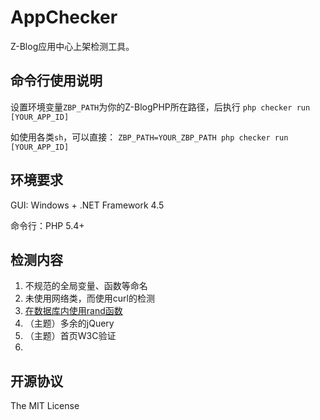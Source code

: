 AppChecker
=============================
Z-Blog应用中心上架检测工具。

## 命令行使用说明
设置环境变量``ZBP_PATH``为你的Z-BlogPHP所在路径，后执行
``php checker run [YOUR_APP_ID]``

如使用各类``sh``，可以直接：
``ZBP_PATH=YOUR_ZBP_PATH php checker run [YOUR_APP_ID]``

## 环境要求
GUI: Windows + .NET Framework 4.5

命令行：PHP 5.4+

## 检测内容
1. 不规范的全局变量、函数等命名
1. 未使用网络类，而使用curl的检测
1. [在数据库内使用rand函数](http://bbs.zblogcn.com/forum.php?mod=viewthread&tid=90433&extra=)
1. （主题）多余的jQuery
1. （主题）首页W3C验证
1. 

## 开源协议

The MIT License